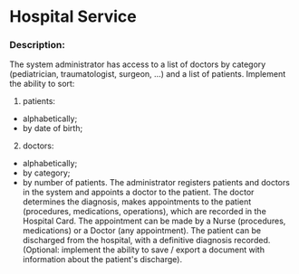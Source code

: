 # Hospital Service

### Description:
The system administrator has access to a list of doctors by category (pediatrician,
traumatologist, surgeon, ...) and a list of patients. Implement the ability to sort:
1) patients:
- alphabetically;
- by date of birth;
2) doctors:
- alphabetically;
- by category;
- by number of patients.
  The administrator registers patients and doctors in the system and appoints a doctor to the
  patient.
  The doctor determines the diagnosis, makes appointments to the patient (procedures,
  medications, operations), which are recorded in the Hospital Card. The appointment can be
  made by a Nurse (procedures, medications) or a Doctor (any appointment).
  The patient can be discharged from the hospital, with a definitive diagnosis recorded.
  (Optional: implement the ability to save / export a document with information about the
  patient's discharge).